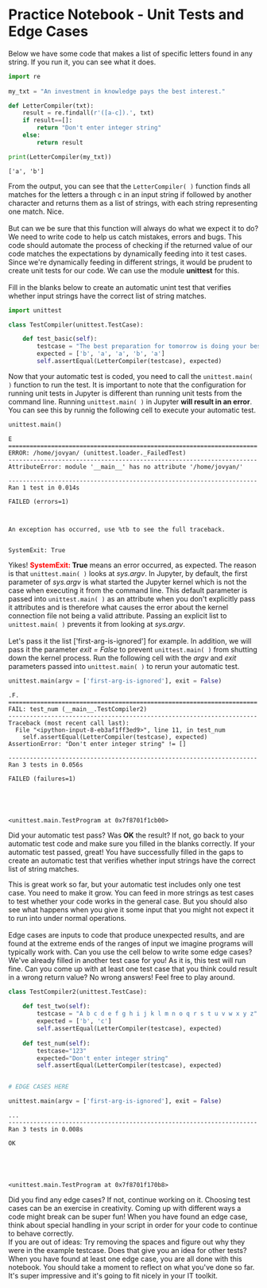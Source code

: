 
# Practice Notebook - Unit Tests and Edge Cases

Below we have some code that makes a list of specific letters found in any string. If you run it, you can see what it does.


```python
import re 
  
my_txt = "An investment in knowledge pays the best interest."

def LetterCompiler(txt):
    result = re.findall(r'([a-c]).', txt)
    if result==[]:
        return "Don't enter integer string"
    else:
        return result

print(LetterCompiler(my_txt))
```

    ['a', 'b']


From the output, you can see that the `LetterCompiler( )` function finds all matches for the letters a through c in an input string if followed by another character and returns them as a list of strings, with each string representing one match. Nice.
<br><br>
But can we be sure that this function will always do what we expect it to do? We need to write code to help us catch mistakes, errors and bugs.  This code should automate the process of checking if the returned value of our code matches the expectations by dynamically feeding into it test cases.  Since we're dynamically feeding in different strings, it would be prudent to create unit tests for our code. We can use the module **unittest** for this. 
<br><br>
Fill in the blanks below to create an automatic unint test that verifies whether input strings have the correct list of string matches.


```python
import unittest

class TestCompiler(unittest.TestCase):

    def test_basic(self):
        testcase = "The best preparation for tomorrow is doing your best today."
        expected = ['b', 'a', 'a', 'b', 'a']
        self.assertEqual(LetterCompiler(testcase), expected)
```

Now that your automatic test is coded, you need to call the `unittest.main( )` function to run the test.  It is important to note that the configuration for running unit tests in Jupyter is different than running unit tests from the command line. Running `unittest.main( )` in Jupyter **will result in an error**.  You can see this by runnig the following cell to execute your automatic test.


```python
unittest.main()
```

    E
    ======================================================================
    ERROR: /home/jovyan/ (unittest.loader._FailedTest)
    ----------------------------------------------------------------------
    AttributeError: module '__main__' has no attribute '/home/jovyan/'
    
    ----------------------------------------------------------------------
    Ran 1 test in 0.014s
    
    FAILED (errors=1)



    An exception has occurred, use %tb to see the full traceback.


    SystemExit: True



Yikes! **<font color=red>SystemExit:</font> True** means an error occurred, as expected.  The reason is that `unittest.main( )` looks at *sys.argv*.  In Jupyter, by default, the first parameter of *sys.argv* is what started the Jupyter kernel which is not the case when executing it from the command line.  This default parameter is passed into `unittest.main( )` as an attribute when you don't explicitly pass it attributes and is therefore what causes the error about the kernel connection file not being a valid attribute. Passing an explicit list to `unittest.main( )` prevents it from looking at *sys.argv*. 
<br><br>Let's pass it the list ['first-arg-is-ignored'] for example.  In addition, we will pass it the parameter *exit = False* to prevent `unittest.main( )` from shutting down the kernel process.  Run the following cell with the *argv* and *exit* parameters passed into `unittest.main( )` to rerun your automatic test.


```python
unittest.main(argv = ['first-arg-is-ignored'], exit = False)
```

    .F.
    ======================================================================
    FAIL: test_num (__main__.TestCompiler2)
    ----------------------------------------------------------------------
    Traceback (most recent call last):
      File "<ipython-input-8-eb3af1ff3ed9>", line 11, in test_num
        self.assertEqual(LetterCompiler(testcase), expected)
    AssertionError: "Don't enter integer string" != []
    
    ----------------------------------------------------------------------
    Ran 3 tests in 0.056s
    
    FAILED (failures=1)





    <unittest.main.TestProgram at 0x7f8701f1cb00>



Did your automatic test pass? Was **OK** the result? If not, go back to your automatic test code and make sure you filled in the blanks correctly.  If your automatic test passed, great! You have successfully filled in the gaps to create an automatic test that verifies whether input strings have the correct list of string matches.

This is great work so far, but your automatic test includes only one test case.  You need to make it grow.  You can feed in more strings as test cases to test whether your code works in the general case.  But you should also see what happens when you give it some input that you might not expect it to run into under normal operations. 
<br><br>
Edge cases are inputs to code that produce unexpected results, and are found at the extreme ends of the ranges of input we imagine programs will typically work with.  Can you use the cell below to write some edge cases? We've already filled in another test case for you! As it is, this test will run fine. Can you come up with at least one test case that you think could result in a wrong return value? No wrong answers! Feel free to play around.


```python
class TestCompiler2(unittest.TestCase):
    
    def test_two(self):
        testcase = "A b c d e f g h i j k l m n o q r s t u v w x y z"
        expected = ['b', 'c']
        self.assertEqual(LetterCompiler(testcase), expected)
        
    def test_num(self):
        testcase="123"
        expected="Don't enter integer string"
        self.assertEqual(LetterCompiler(testcase), expected)


# EDGE CASES HERE

unittest.main(argv = ['first-arg-is-ignored'], exit = False)
```

    ...
    ----------------------------------------------------------------------
    Ran 3 tests in 0.008s
    
    OK





    <unittest.main.TestProgram at 0x7f8701f170b8>



Did you find any edge cases?  If not, continue working on it.  Choosing test cases can be an exercise in creativity.  Coming up with different ways a code might break can be super fun! When you have found an edge case, think about special handling in your script in order for your code to continue to behave correctly.
<br>
If you are out of ideas: Try removing the spaces and figure out why they were in the example testcase. Does that give you an idea for other tests?
<br>
When you have found at least one edge case, you are all done with this notebook.  You should take a moment to reflect on what you've done so far.  It's super impressive and it's going to fit nicely in your IT toolkit.
